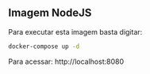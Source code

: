 ## Imagem NodeJS
Para executar esta imagem basta digitar:
```sh
docker-compose up -d
```
Para acessar: http://localhost:8080